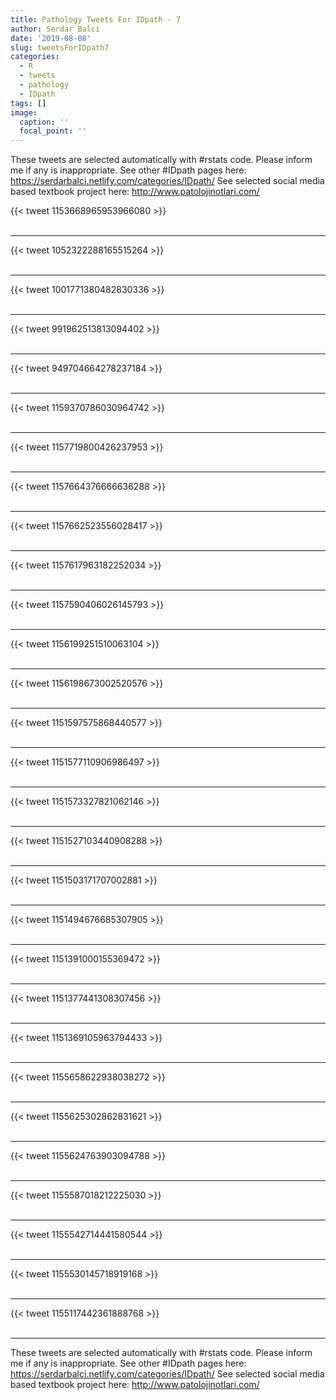 ```yaml
---
title: Pathology Tweets For IDpath - 7
author: Serdar Balci
date: '2019-08-08'
slug: tweetsForIDpath7
categories:
  - R
  - tweets
  - pathology
  - IDpath
tags: []
image:
  caption: ''
  focal_point: ''
---
```



These tweets are selected automatically with #rstats code. Please inform me if any is inappropriate.
See other #IDpath pages here: https://serdarbalci.netlify.com/categories/IDpath/ 
See selected social media based textbook project here: http://www.patolojinotlari.com/

{{< tweet 1153668965953966080 >}}
<br>
<br>
<hr>
{{< tweet 1052322288165515264 >}}
<br>
<br>
<hr>
{{< tweet 1001771380482830336 >}}
<br>
<br>
<hr>
{{< tweet 991962513813094402 >}}
<br>
<br>
<hr>
{{< tweet 949704664278237184 >}}
<br>
<br>
<hr>
{{< tweet 1159370786030964742 >}}
<br>
<br>
<hr>
{{< tweet 1157719800426237953 >}}
<br>
<br>
<hr>
{{< tweet 1157664376666636288 >}}
<br>
<br>
<hr>
{{< tweet 1157662523556028417 >}}
<br>
<br>
<hr>
{{< tweet 1157617963182252034 >}}
<br>
<br>
<hr>
{{< tweet 1157590406026145793 >}}
<br>
<br>
<hr>
{{< tweet 1156199251510063104 >}}
<br>
<br>
<hr>
{{< tweet 1156198673002520576 >}}
<br>
<br>
<hr>
{{< tweet 1151597575868440577 >}}
<br>
<br>
<hr>
{{< tweet 1151577110906986497 >}}
<br>
<br>
<hr>
{{< tweet 1151573327821062146 >}}
<br>
<br>
<hr>
{{< tweet 1151527103440908288 >}}
<br>
<br>
<hr>
{{< tweet 1151503171707002881 >}}
<br>
<br>
<hr>
{{< tweet 1151494676685307905 >}}
<br>
<br>
<hr>
{{< tweet 1151391000155369472 >}}
<br>
<br>
<hr>
{{< tweet 1151377441308307456 >}}
<br>
<br>
<hr>
{{< tweet 1151369105963794433 >}}
<br>
<br>
<hr>
{{< tweet 1155658622938038272 >}}
<br>
<br>
<hr>
{{< tweet 1155625302862831621 >}}
<br>
<br>
<hr>
{{< tweet 1155624763903094788 >}}
<br>
<br>
<hr>
{{< tweet 1155587018212225030 >}}
<br>
<br>
<hr>
{{< tweet 1155542714441580544 >}}
<br>
<br>
<hr>
{{< tweet 1155530145718919168 >}}
<br>
<br>
<hr>
{{< tweet 1155117442361888768 >}}
<br>
<br>
<hr>


These tweets are selected automatically with #rstats code. Please inform me if any is inappropriate.
See other #IDpath pages here: https://serdarbalci.netlify.com/categories/IDpath/ 
See selected social media based textbook project here: http://www.patolojinotlari.com/
